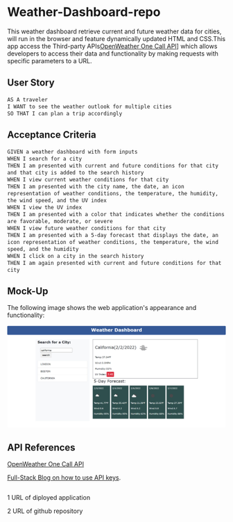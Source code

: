# Weather-Dashboard-repo
 This  weather dashboard retrieve current and future weather data for cities,  will run in the browser and feature dynamically updated HTML and CSS.This app  access the Third-party APIs[OpenWeather One Call API](https://openweathermap.org/api/one-call-api)] which allows developers to access their data and functionality by making requests with specific parameters to a URL. 
 
 ## User Story

```
AS A traveler
I WANT to see the weather outlook for multiple cities
SO THAT I can plan a trip accordingly
```

## Acceptance Criteria

```
GIVEN a weather dashboard with form inputs
WHEN I search for a city
THEN I am presented with current and future conditions for that city and that city is added to the search history
WHEN I view current weather conditions for that city
THEN I am presented with the city name, the date, an icon representation of weather conditions, the temperature, the humidity, the wind speed, and the UV index
WHEN I view the UV index
THEN I am presented with a color that indicates whether the conditions are favorable, moderate, or severe
WHEN I view future weather conditions for that city
THEN I am presented with a 5-day forecast that displays the date, an icon representation of weather conditions, the temperature, the wind speed, and the humidity
WHEN I click on a city in the search history
THEN I am again presented with current and future conditions for that city
```

## Mock-Up
The following image shows the web application's appearance and functionality:

 
![screenshot-weather](assets/screencapture-weather.jpg)



 
 
 ## API References
 [OpenWeather One Call API](https://openweathermap.org/api/one-call-api)

 
  [Full-Stack Blog on how to use API keys](https://coding-boot-camp.github.io/full-stack/apis/how-to-use-api-keys).

##
 1  URL of diployed application

 2  URL of github repository